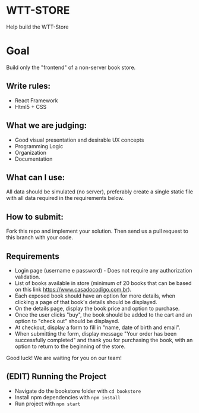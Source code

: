 # WTT-STORE
Help build the WTT-Store

# Goal
Build only the "frontend" of a non-server book store.

## Write rules:
- React Framework
- Html5 + CSS

## What we are judging:
- Good visual presentation and desirable UX concepts
- Programming Logic
- Organization
- Documentation

## What can I use:
All data should be simulated (no server), preferably create a single static file with all data required in the requirements below.

## How to submit:
Fork this repo and implement your solution. Then send us a pull request to this branch with your code.

## Requirements
- Login page (username e password) - Does not require any authorization validation.
- List of books available in store (minimum of 20 books that can be based on this link https://www.casadocodigo.com.br).
- Each exposed book should have an option for more details, when clicking a page of that book's details should be displayed.
- On the details page, display the book price and option to purchase.
- Once the user clicks "buy", the book should be added to the cart and an option to "check out" should be displayed.
- At checkout, display a form to fill in "name, date of birth and email".
- When submitting the form, display message "Your order has been successfully completed" and thank you for purchasing the book, with an option to return to the beginning of the store.

Good luck!
We are waiting for you on our team!

## (EDIT) Running the Project
- Navigate do the bookstore folder with `cd bookstore`
- Install npm dependencies with `npm install`
- Run project with `npm start`
